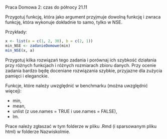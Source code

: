 Praca Domowa 2: czas do północy 21.11

Przygotuj funkcję, która jako argument przyjmuje dowolną funkcję i zwraca funkcję, która wykonuje dokładnie to samo, tylko w NSE.

Przykłady:

```R
x <- list(a = c(1, 2, 30), b = c(2, 1))
min_NSE <- zadanieDomowe(min)
min_NSE(x, a)
```

Przygotuj kilka rozwiązań tego zadania i porównaj ich szybkość działania przy różnych funkcjach i różnych rozmiarach zbioru danych. Przy ocenie zadania bardzo będę doceniane rozwiązania szybkie, przyjazne dla zużycia pamięci i eleganckie.

Funkcje, które należy uwzględnić w benchmarku (można uwzględnić więcej):

 - min,
 - mean,
 - unlist (z use.names = TRUE i use.names = FALSE),
 - lm.
 
Prace należy zgłaszać w tym folderze w pliku .Rmd (i sparsowanym pliku html) w folderze NazwiskoImie.
